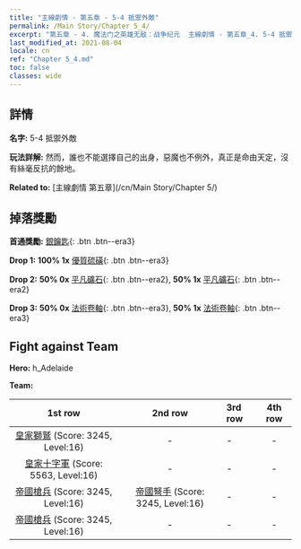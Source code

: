 ```yaml
---
title: "主線劇情 - 第五章 - 5-4 抵禦外敵"
permalink: /Main Story/Chapter 5_4/
excerpt: "第五章 - 4. 魔法门之英雄无敌：战争纪元  主線劇情 - 第五章_4. 5-4 抵禦外敵"
last_modified_at: 2021-08-04
locale: cn
ref: "Chapter 5_4.md"
toc: false
classes: wide
---
```


## 詳情

 **名字:** 5-4 抵禦外敵

 **玩法詳解:** 然而，誰也不能選擇自己的出身，惡魔也不例外，真正是命由天定，沒有絲毫反抗的餘地。

 **Related to:** [主線劇情 第五章](/cn/Main Story/Chapter 5/)

## 掉落獎勵

 **首通獎勵:** [銀鑰匙](/cn/Items/con_693/){: .btn .btn--era3}

 **Drop 1:** **100% 1x** [優質硫磺](/cn/Items/mat_15/){: .btn .btn--era3}

 **Drop 2:** **50% 0x** [平凡礦石](/cn/Items/mat_6/){: .btn .btn--era2}, **50% 1x** [平凡礦石](/cn/Items/mat_6/){: .btn .btn--era2}

 **Drop 3:** **50% 0x** [法術卷軸](/cn/Items/con_694/){: .btn .btn--era3}, **50% 1x** [法術卷軸](/cn/Items/con_694/){: .btn .btn--era3}


## Fight against Team
 **Hero:** h_Adelaide

 **Team:**


  | 1st row | 2nd row | 3rd row | 4th row |
  |:----:|:----:|:----|:----:|
  | [皇家獅鷲](/cn/units/Griffin/) (Score: 3245, Level:16)  | - | - | - |
  | [皇家十字軍](/cn/units/Swordsman/) (Score: 5563, Level:16)  | - | - | - |
  | [帝國槍兵](/cn/units/Pikeman/) (Score: 3245, Level:16)  | [帝國弩手](/cn/units/Marksman/) (Score: 3245, Level:16)  | - | - |
  | [帝國槍兵](/cn/units/Pikeman/) (Score: 3245, Level:16)  | - | - | - |


